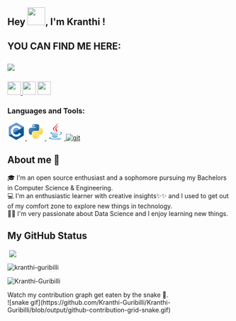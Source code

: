 ## Hey <img src="https://github.com/TheDudeThatCode/TheDudeThatCode/blob/5cce3990b494ce2fd14145ef804d9ceeab5a1ea3/Assets/Hi.gif" width="40" height="40">, I'm Kranthi !
## YOU CAN FIND ME HERE: <p align = "left"><img align="center" src="https://github.com/rajput2107/rajput2107/blob/master/Assets/Handshake.gif" height="30px" /></p>
<p align="left">
<a href="https://www.linkedin.com/in/kranthi-guribilli-1a8b24206"><img src="https://drive.google.com/uc?export=view&id=105X_XE6VDLH5I0Ub7N7J5ewhzHsAbP52" width="30" height="30"> </a>
<a href="mailto:kranthiguribilli@gmail.com"><img src="https://drive.google.com/uc?export=view&id=10LLQP36INaHgDbBFRfxEhxzdsxZGBQAj" width="30" height="30"></a>
 <a href="https://twitter.com/Kranthi517"><img src="https://camo.githubusercontent.com/395dda360ae28377b7c3247581a88b20573883519c2be833cb64fbb37dcbcc1a/68747470733a2f2f63646e2e6a7364656c6976722e6e65742f6e706d2f73696d706c652d69636f6e734076332f69636f6e732f747769747465722e737667" width="30" height="30"></a>
  </p>
  <h3 align="left">Languages and Tools:</h3>
<p align="left"> <a href="https://www.cprogramming.com/" target="_blank"> <img src="https://raw.githubusercontent.com/devicons/devicon/master/icons/c/c-original.svg" alt="c" width="40" height="40"/> </a>
 <a href="https://www.python.org" target="_blank"> <img src="https://raw.githubusercontent.com/devicons/devicon/master/icons/python/python-original.svg" alt="python" width="40" height="40"/> </a> 
 <a href="https://www.java.com" target="_blank" rel="noreferrer"> <img src="https://raw.githubusercontent.com/devicons/devicon/master/icons/java/java-original.svg" alt="java" width="40" height="40"/> </a>
 <a href="https://git-scm.com/" target="_blank"> <img src="https://www.vectorlogo.zone/logos/git-scm/git-scm-icon.svg" alt="git" width="40" height="40"/> </a> 
</p>


## About me 🚀
🎓 I'm an open source enthusiast and a sophomore pursuing my Bachelors in Computer Science & Engineering.<br/>
💻 I'm an enthusiastic learner with creative insights✨✨ and I used to get out of my comfort zone to explore new things in technology.<br/>
👩‍💻 I'm very passionate about Data Science and I enjoy learning new things.<br/>
## My GitHub Status

 <p>&nbsp;<img align="center" src="https://github-readme-stats.vercel.app/api?username=kranthi-guribilli&show_icons=true&locale=en"</p>

<p align="left"><img src="https://github-readme-stats.vercel.app/api/top-langs?username=kranthi-guribilli&show_icons=true&locale=en&layout=compact" alt="kranthi-guribilli" /></p>


  <p><img src="https://komarev.com/ghpvc/?username=Kranthi-Guribilli&label=VISITORS&color=0e75b6&style=flat" alt="Kranthi-Guribilli" /></p>
Watch my contribution graph get eaten by the snake 🐍.<br>
![snake gif](https://github.com/Kranthi-Guribilli/Kranthi-Guribilli/blob/output/github-contribution-grid-snake.gif)  
